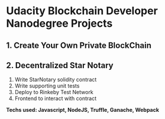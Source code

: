 # Udacity Blockchain Developer Nanodegree Projects

## 1. Create Your Own Private BlockChain
## 2. Decentralized Star Notary
   1. Write StarNotary solidity contract
   2. Write supporting unit tests
   3. Deploy to Rinkeby Test Network
   4. Frontend to interact with contract
      
   **Techs used: Javascript, NodeJS, Truffle, Ganache, Webpack**